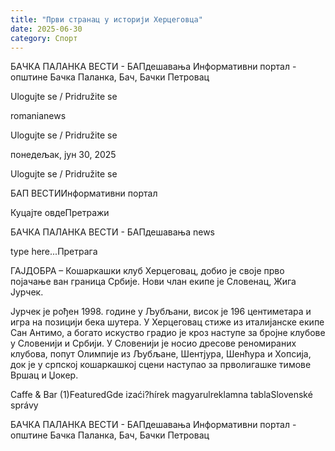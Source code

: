 ```yaml
---
title: "Први странац у историји Херцеговца"
date: 2025-06-30
category: Спорт
---
```


БАЧКА ПАЛАНКА ВЕСТИ - БАПдешавања Информативни портал - општине Бачка Паланка, Бач, Бачки Петровац

Ulogujte se / Pridružite se

romanianews

Ulogujte se / Pridružite se

понедељак, јун 30, 2025

Ulogujte se / Pridružite se

БАП ВЕСТИИнформативни портал

Куцајте овдеПретражи

БАЧКА ПАЛАНКА ВЕСТИ - БАПдешавања news

type here...Претрага

ГАЈДОБРА – Кошаркашки клуб Херцеговац, добио је своје прво појачање ван граница Србије. Нови члан екипе је Словенац, Жига Јурчек.

Јурчек је рођен 1998. године у Љубљани, висок је 196 центиметара и игра на позицији бека шутера. У Херцеговац стиже из италијанске екипе Сан Антимо, а богато искуство градио је кроз наступе за бројне клубове у Словенији и Србији.
У Словенији је носио дресове реномираних клубова, попут Олимпије из Љубљане, Шентјура, Шенћура и Хопсија, док је у српској кошаркашкој сцени наступао за прволигашке тимове Вршац и Џокер.

Caffe & Bar (1)FeaturedGde izaći?hírek magyarulreklamna tablaSlovenské správy

БАЧКА ПАЛАНКА ВЕСТИ - БАПдешавања Информативни портал - општине Бачка Паланка, Бач, Бачки Петровац
